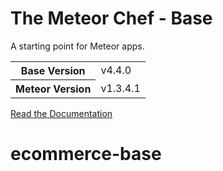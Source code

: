 # The Meteor Chef - Base
A starting point for Meteor apps.

<table>
  <tbody>
    <tr>
      <th>Base Version</th>
      <td>v4.4.0</td>
    </tr>
    <tr>
      <th>Meteor Version</th>
      <td>v1.3.4.1</td>
    </tr>
  </tbody>
</table>

[Read the Documentation](http://themeteorchef.com/base)
# ecommerce-base

